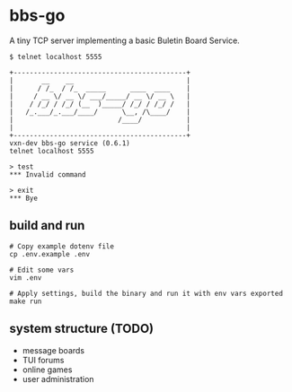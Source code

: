 # bbs-go

A tiny TCP server implementing a basic Buletin Board Service. 

```
$ telnet localhost 5555
```

```
+-------------------------------------------+
|       __    __                            |
|      / /_  / /_  _____      ____  ____    |
|     / __ \/ __ \/ ___/_____/ __ \/ __ \   |
|    / /_/ / /_/ (__  )_____/ /_/ / /_/ /   |
|   /_.___/_.___/____/      \__, /\____/    |
|                          /____/           |
|                                           |
+-------------------------------------------+
vxn-dev bbs-go service (0.6.1)
telnet localhost 5555

> test
*** Invalid command

> exit
*** Bye
```

## build and run

```
# Copy example dotenv file
cp .env.example .env

# Edit some vars
vim .env

# Apply settings, build the binary and run it with env vars exported
make run
```

## system structure (TODO)

+ message boards
+ TUI forums
+ online games
+ user administration 

